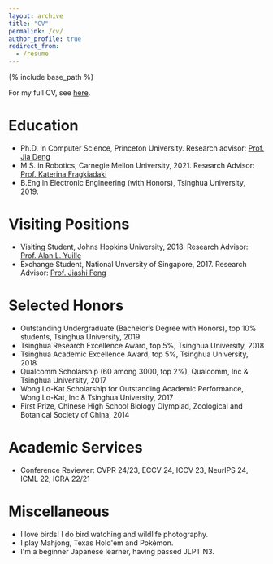 ```yaml
---
layout: archive
title: "CV"
permalink: /cv/
author_profile: true
redirect_from:
  - /resume
---
```


{% include base_path %}

For my full CV, see [here](http://zuoym15.github.io/files/Yiming_Zuo_CV.pdf).

Education
======

* Ph.D. in Computer Science, Princeton University. Research advisor: [Prof. Jia Deng](https://www.cs.princeton.edu/~jiadeng/)
* M.S. in Robotics, Carnegie Mellon University, 2021. Research Advisor: [Prof. Katerina Fragkiadaki](https://www.cs.cmu.edu/~katef/)
* B.Eng in Electronic Engineering (with Honors), Tsinghua University, 2019.

Visiting Positions
======
* Visiting Student, Johns Hopkins University, 2018. Research Advisor: [Prof. Alan L. Yuille](http://www.cs.jhu.edu/~ayuille/)
* Exchange Student, National Unversity of Singapore, 2017. Research Advisor: [Prof. Jiashi Feng](https://sites.google.com/site/jshfeng/)

Selected Honors
======

* Outstanding Undergraduate (Bachelor’s Degree with Honors), top 10% students, Tsinghua University, 2019
*	Tsinghua Research Excellence Award, top 5%, Tsinghua University, 2018
* Tsinghua Academic Excellence Award, top 5%, Tsinghua University, 2018
* Qualcomm Scholarship (60 among 3000, top 2%), Qualcomm, Inc & Tsinghua University, 2017
* Wong Lo-Kat Scholarship for Outstanding Academic Performance, Wong Lo-Kat, Inc & Tsinghua University, 2017
* First Prize, Chinese High School Biology Olympiad, Zoological and Botanical Society of China, 2014 

Academic Services
======

* Conference Reviewer: CVPR 24/23, ECCV 24, ICCV 23, NeurIPS 24, ICML 22, ICRA 22/21

Miscellaneous
======
* I love birds! I do bird watching and wildlife photography.
* I play Mahjong, Texas Hold'em and Pokémon.
* I'm a beginner Japanese learner, having passed JLPT N3.


<!-- Work experience
======
* Summer 2015: Research Assistant
  * Github University
  * Duties included: Tagging issues
  * Supervisor: Professor Git

* Fall 2015: Research Assistant
  * Github University
  * Duties included: Merging pull requests
  * Supervisor: Professor Hub -->


  
<!-- Skills
======
* Skill 1
* Skill 2
  * Sub-skill 2.1
  * Sub-skill 2.2
  * Sub-skill 2.3
* Skill 3

Publications
======
  <ul>{% for post in site.publications %}
    {% include archive-single-cv.html %}
  {% endfor %}</ul>
  
Talks
======
  <ul>{% for post in site.talks %}
    {% include archive-single-talk-cv.html %}
  {% endfor %}</ul>
  
Teaching
======
  <ul>{% for post in site.teaching %}
    {% include archive-single-cv.html %}
  {% endfor %}</ul>
  
Service and leadership
======
* Currently signed in to 43 different slack teams -->
